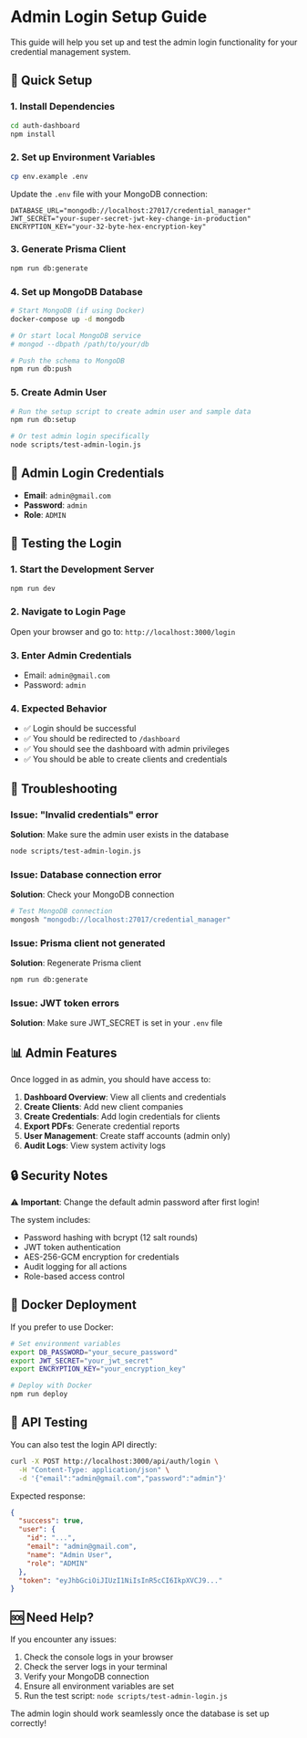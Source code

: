 # Admin Login Setup Guide

This guide will help you set up and test the admin login functionality for your credential management system.

## 🚀 Quick Setup

### 1. Install Dependencies
```bash
cd auth-dashboard
npm install
```

### 2. Set up Environment Variables
```bash
cp env.example .env
```

Update the `.env` file with your MongoDB connection:
```env
DATABASE_URL="mongodb://localhost:27017/credential_manager"
JWT_SECRET="your-super-secret-jwt-key-change-in-production"
ENCRYPTION_KEY="your-32-byte-hex-encryption-key"
```

### 3. Generate Prisma Client
```bash
npm run db:generate
```

### 4. Set up MongoDB Database
```bash
# Start MongoDB (if using Docker)
docker-compose up -d mongodb

# Or start local MongoDB service
# mongod --dbpath /path/to/your/db

# Push the schema to MongoDB
npm run db:push
```

### 5. Create Admin User
```bash
# Run the setup script to create admin user and sample data
npm run db:setup

# Or test admin login specifically
node scripts/test-admin-login.js
```

## 🔐 Admin Login Credentials

- **Email**: `admin@gmail.com`
- **Password**: `admin`
- **Role**: `ADMIN`

## 🧪 Testing the Login

### 1. Start the Development Server
```bash
npm run dev
```

### 2. Navigate to Login Page
Open your browser and go to: `http://localhost:3000/login`

### 3. Enter Admin Credentials
- Email: `admin@gmail.com`
- Password: `admin`

### 4. Expected Behavior
- ✅ Login should be successful
- ✅ You should be redirected to `/dashboard`
- ✅ You should see the dashboard with admin privileges
- ✅ You should be able to create clients and credentials

## 🔧 Troubleshooting

### Issue: "Invalid credentials" error
**Solution**: Make sure the admin user exists in the database
```bash
node scripts/test-admin-login.js
```

### Issue: Database connection error
**Solution**: Check your MongoDB connection
```bash
# Test MongoDB connection
mongosh "mongodb://localhost:27017/credential_manager"
```

### Issue: Prisma client not generated
**Solution**: Regenerate Prisma client
```bash
npm run db:generate
```

### Issue: JWT token errors
**Solution**: Make sure JWT_SECRET is set in your `.env` file

## 📊 Admin Features

Once logged in as admin, you should have access to:

1. **Dashboard Overview**: View all clients and credentials
2. **Create Clients**: Add new client companies
3. **Create Credentials**: Add login credentials for clients
4. **Export PDFs**: Generate credential reports
5. **User Management**: Create staff accounts (admin only)
6. **Audit Logs**: View system activity logs

## 🔒 Security Notes

⚠️ **Important**: Change the default admin password after first login!

The system includes:
- Password hashing with bcrypt (12 salt rounds)
- JWT token authentication
- AES-256-GCM encryption for credentials
- Audit logging for all actions
- Role-based access control

## 🐳 Docker Deployment

If you prefer to use Docker:

```bash
# Set environment variables
export DB_PASSWORD="your_secure_password"
export JWT_SECRET="your_jwt_secret"
export ENCRYPTION_KEY="your_encryption_key"

# Deploy with Docker
npm run deploy
```

## 📝 API Testing

You can also test the login API directly:

```bash
curl -X POST http://localhost:3000/api/auth/login \
  -H "Content-Type: application/json" \
  -d '{"email":"admin@gmail.com","password":"admin"}'
```

Expected response:
```json
{
  "success": true,
  "user": {
    "id": "...",
    "email": "admin@gmail.com",
    "name": "Admin User",
    "role": "ADMIN"
  },
  "token": "eyJhbGciOiJIUzI1NiIsInR5cCI6IkpXVCJ9..."
}
```

## 🆘 Need Help?

If you encounter any issues:

1. Check the console logs in your browser
2. Check the server logs in your terminal
3. Verify your MongoDB connection
4. Ensure all environment variables are set
5. Run the test script: `node scripts/test-admin-login.js`

The admin login should work seamlessly once the database is set up correctly!
